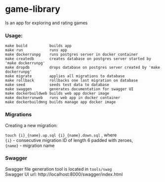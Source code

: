 # game-library
Is an app for exploring and rating games

### Usage:
    make build          builds app
    make run            runs app
    make dockerrunpg    runs postgres server in docker container
    make createdb       creates database on postgres server started by 'make dockerrunpg'
    make dropdb         drops database on postgres server created by 'make dockerrunpg'
    make migrate        applies all migrations to database
    make rollback       rollbacks one last migration on database
    make seed           seeds test data to database
    make swaggen        generates documentation for swagger UI
    make dockerbuildweb builds web app docker image
    make dockerrunweb   runs web app in docker container
    make dockerbuildmng builds manage app docker image

### Migrations
Creating a new migration:

`touch {i}_{name}.up.sql {i}_{name}.down.sql` , where  
`{i}` - consecutive migration ID of length 6 padded with zeroes,  
`{name}` - migration name

### Swagger
Swagger file generation tool is located in `tools/swag`  
Swagger UI url: http://localhost:8000/swagger/index.html